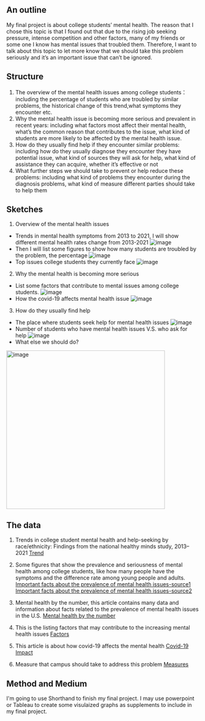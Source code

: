 ## An outline
My final project is about college students’ mental health. The reason that I chose this topic is that I found out that due to the rising job seeking pressure, intense competition and other factors, many of my friends or some one I know has mental issues that troubled them. Therefore, I want to talk about this topic to let more know that we should take this problem seriously and it’s an important issue that can’t be ignored. 
## Structure
1. The overview of the mental health issues among college students：including the percentage of students who are troubled by similar problems, the historical change of this trend,what symptoms they encounter etc. 
2. Why the mental health issue is becoming more serious and prevalent in recent years: including what factors most affect their mental health, what’s the common reason that contributes to the issue, what kind of students are more likely to be affected by the mental health issue. 
3. How do they usually find help if they encounter similar problems: including how do they usually diagnose they encounter they have potential issue, what kind of sources they will ask for help, what kind of assistance they can acquire, whether it’s effective or not
4. What further steps we should take to prevent or help reduce these problems: including what kind of problems they encounter during the diagnosis problems, what kind of measure different parties should take to help them
## Sketches
1. Overview of the mental health issues
- Trends in mental health symptoms from 2013 to 2021, I will show different mental health rates change from 2013-2021
![image](https://user-images.githubusercontent.com/116834284/203450177-74f63712-b579-4c4a-95b4-a709492c5741.png)
- Then I will list some figures to show how many students are troubled by the problem, the percentage
![image](https://user-images.githubusercontent.com/116834284/203450265-7bc2764a-6260-4c62-9be8-94cf535a7758.png)
- Top issues college students they currently face
![image](https://user-images.githubusercontent.com/116834284/203450336-013c8ff5-efda-40de-8496-88735e932514.png)

2. Why the mental health is becoming more serious 
- List some factors that contribute to mental issues among college students.
![image](https://user-images.githubusercontent.com/116834284/203450604-9c1c8255-3fe2-4a76-b4b9-193080298106.png)
- How the covid-19 affects mental health issue
![image](https://user-images.githubusercontent.com/116834284/203450720-03fd7620-8e72-49d5-989d-fdeb6adf2fae.png)

3. How do they usually find help
- The place where students seek help for mental health issues
![image](https://user-images.githubusercontent.com/116834284/203450786-2e41b206-82c4-4aaf-90bb-9be821054ac3.png)
- Number of students who have mental health issues V.S. who ask for help
![image](https://user-images.githubusercontent.com/116834284/203450841-e0fb2f8a-9844-47ea-a179-1d83385c4c5c.png)
- What else we should do?
<img width="414" alt="image" src="https://user-images.githubusercontent.com/116834284/203451502-ca85cc41-41f3-4d97-b371-7640bad1e1a8.png">

## The data
1. Trends in college student mental health and help-seeking by race/ethnicity: Findings from the national healthy minds study, 2013–2021
[Trend](https://www.sciencedirect.com/science/article/pii/S0165032722002774#bb0055)

2. Some figures that show the prevalence and seriousness of mental health among college students, like how many people have the symptoms and the difference rate among young people and adults.
[Important facts about the prevalence of mental health issues-source1](https://www.mghclaycenter.org/parenting-concerns/college-mental-health-crisis-call-cultural-change-part-2/)
[Important facts about the prevalence of mental health issues-source2](https://www.innovativeeducators.org/blogs/edushare-higher-ed-blog-news/just-the-facts-10-concerning-mental-health-stats-about-college-students)

3. Mental health by the number, this article contains many data and information about facts related to the prevalence of mental health issues in the U.S.
[Mental health by the number](https://www.nami.org/mhstats)

4. This is the listing factors that may contribute to the increasing mental health issues
[Factors](https://www.ncbi.nlm.nih.gov/pmc/articles/PMC7870388/#:~:text=Social%20stigma%20and%20gender%20being,mental%20health%20among%20university%20students.&text=A%20lack%20of%20social%20support,with%20increased%20level%20of%20stress.)


5. This article is about how covid-19 affects the mental health
[Covid-19 Impact](https://www.bestcolleges.com/research/college-mental-health-impacts-from-covid-19/)


6. Measure that campus should take to address this problem
[Measures](https://edsource.org/2019/california-colleges-expand-mental-health-services-to-meet-rising-needs/610151)

## Method and Medium
I'm going to use Shorthand to finish my final project. I may use powerpoint or Tableau to create some visulaized graphs as supplements to include in my final project.
